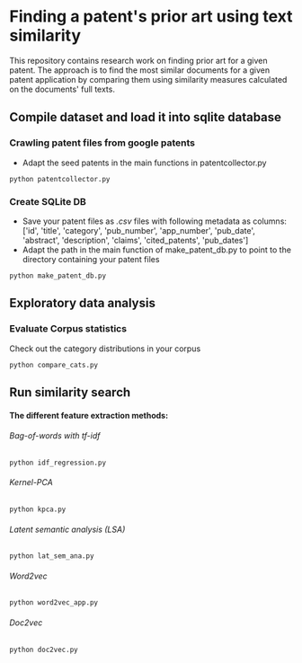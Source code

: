 # Finding a patent's prior art using text similarity
This repository contains research work on finding prior art for a given patent.
The approach is to find the most similar documents for a given patent application
by comparing them using similarity measures calculated on the documents' full texts.

## Compile dataset and load it into sqlite database
### Crawling patent files from google patents
 * Adapt the seed patents in the main functions in patentcollector.py
```
python patentcollector.py
```
### Create SQLite DB
  * Save your patent files as *.csv* files with following metadata as columns: ['id', 'title', 'category', 'pub_number', 'app_number', 'pub_date', 'abstract',
               'description', 'claims', 'cited_patents', 'pub_dates']
  * Adapt the path in the main function of make_patent_db.py to point to the directory containing your patent files
```
python make_patent_db.py
```
## Exploratory data analysis
### Evaluate Corpus statistics
Check out the category distributions in your corpus
```
python compare_cats.py
```
## Run similarity search
#### The different feature extraction methods:
###### *Bag-of-words* with *tf-idf*
```
python idf_regression.py
```
###### *Kernel-PCA*
```
python kpca.py
```
###### *Latent semantic analysis (LSA)*
```
python lat_sem_ana.py
```
###### Word2vec
```
python word2vec_app.py
```
###### Doc2vec
```
python doc2vec.py
```
